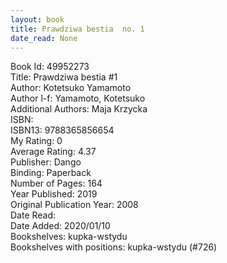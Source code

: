 ```yaml
---
layout: book
title: Prawdziwa bestia  no. 1
date_read: None
---
```


Book Id: 49952273<br />
Title: Prawdziwa bestia #1<br />
Author: Kotetsuko Yamamoto<br />
Author l-f: Yamamoto, Kotetsuko<br />
Additional Authors: Maja Krzycka<br />
ISBN: <br />
ISBN13: 9788365856654<br />
My Rating: 0<br />
Average Rating: 4.37<br />
Publisher: Dango<br />
Binding: Paperback<br />
Number of Pages: 164<br />
Year Published: 2019<br />
Original Publication Year: 2008<br />
Date Read: <br />
Date Added: 2020/01/10<br />
Bookshelves: kupka-wstydu<br />
Bookshelves with positions: kupka-wstydu (#726)<br />

